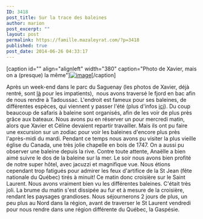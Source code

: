```yaml
---
ID: 3418
post_title: Sur la trace des baleines
author: marion
post_excerpt: ""
layout: post
permalink: https://famille.mazaleyrat.com/?p=3418
published: true
post_date: 2014-06-26 04:33:17
---
```

[caption id="" align="alignleft" width="380" caption="Photo de Xavier, mais on a (presque) la même"]<a href="http://famille.mazaleyrat.com/wp-content/uploads/2014/06/wpid-20140625_221351.jpg"><img title="baleine" class="alignleft size-full" alt="image" src="http://famille.mazaleyrat.com/wp-content/uploads/2014/06/wpid-20140625_221351.jpg" /></a>[/caption]



Après un week-end dans le parc du Saguenay (les photos de Xavier, déjà rentré, sont <a href="https://picasaweb.google.com/xmagnier/JPEG?authuser=0&authkey=Gv1sRgCMCU87WMr4T8Sg&feat=directlink">là</a> pour les impatients),&nbsp; nous avons traversé le fjord en bac afin de nous rendre à Tadoussac. L'endroit est fameux pour ses baleines, de différentes espèces, qui viennent y passer l'été (plus d'infos <a href="http://baleinesendirect.org">ici</a>). Du coup beaucoup de safaris à baleine sont organisés, afin de les voir de plus près grâce aux bateaux. Nous avons pu en réserver un pour mercredi matin, alors que Xavier et Céline devaient repartir travailler. Mais ils ont pu faire une excursion sur un zodiac pour voir les baleines d'encore plus près l'après-midi du mardi. Pendant ce temps nous avons pu visiter la plus vieille église du Canada, une très jolie chapelle en bois de 1747. On a aussi pu observer une baleine depuis la rive. Contre toute attente, Anaëlle a bien aimé suivre le dos de la baleine sur la mer.
Le soir nous avons bien profité de notre super hôtel, avec jacuzzi et magnifique vue. Nous étions cependant trop fatigués pour admirer les feux d'artifice de la St Jean (fête nationale du Québec) tirés à minuit!
Ce matin donc croisière sur le Saint Laurent. Nous avons vraiment bien vu les différentes baleines. C'était très joli. La brume du matin s'est dissipée au fur et à mesure de la croisière, rendant les paysages grandioses. Nous séjournerons 2 jours de plus, un peu plus au Nord dans la région, avant de traverser le St Laurent vendredi pour nous rendre dans une région différente du Québec, la Gaspésie.